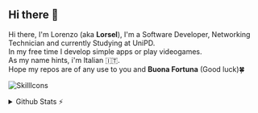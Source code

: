 ## Hi there 👋

<!--
**Lorsel/Lorsel** is a ✨ _special_ ✨ repository because its `README.md` (this file) appears on your GitHub profile.

Here are some ideas to get you started:

- 🔭 I’m currently working on ...
- 🌱 I’m currently learning ...
- 👯 I’m looking to collaborate on ...
- 🤔 I’m looking for help with ...
- 💬 Ask me about ...
- 📫 How to reach me: ...
- 😄 Pronouns: ...
- ⚡ Fun fact: ...
-->

Hi there, I'm Lorenzo (aka **Lorsel**), I'm a Software Developer, Networking Technician and currently Studying at UniPD. \
In my free time I develop simple apps or play videogames. \
As my name hints, i'm Italian 🇮🇹. \
Hope my repos are of any use to you and **Buona Fortuna** (Good luck)🍀

![SkillIcons](https://skillicons.dev/icons?i=arch,arduino,bash,c,cs,bots,py,docker,java,html,js,css,php,kotlin,lua,md,mysql,nginx)

<details>
  <summary>Github Stats ⚡</summary>
  
  <a href="#">![Github stats](https://github-readme-stats.vercel.app/api?username=Lorsel&theme=blueberry&count_private=true&hide_border=true&line_height=20)</a>
  <a href="#">![Top Langs](https://github-readme-stats.vercel.app/api/top-langs/?username=Lorsel&layout=compact&theme=blueberry&count_private=true&hide_border=true)</a>
</details>
